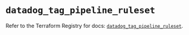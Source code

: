 # `datadog_tag_pipeline_ruleset`

Refer to the Terraform Registry for docs: [`datadog_tag_pipeline_ruleset`](https://registry.terraform.io/providers/datadog/datadog/3.76.0/docs/resources/tag_pipeline_ruleset).
